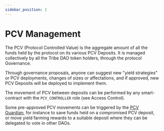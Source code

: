 ```yaml
---
sidebar_position: 2
---
```


# PCV Management
The PCV (Protocol Controlled Value) is the aggregate amount of all the funds held by the protocol on its various PCV Deposits. It is managed collectively by all the Tribe DAO token holders, through the protocol Governance.

Through governance proposals, anyone can suggest new "yield strategies" or PCV deployments, changes of sizes or affectations, and if approved, new PCV Deposits will be deployed to implement them.

The movement of PCV between deposits can be performed by any smart-contract with the `PCV_CONTROLLER` role (see Access Control).

Some pre-approved PCV movements can be triggered by the [PCV Guardian](https://github.com/fei-protocol/fei-protocol-core/blob/develop/contracts/pcv/PCVGuardian.sol), for instance to save funds held on a compromised PCV deposit, or move yield farming rewards to a suitable deposit where they can be delegated to vote in other DAOs.